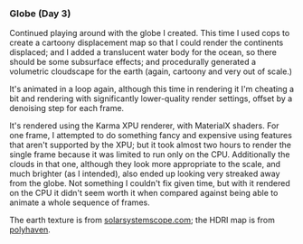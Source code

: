 ### Globe (Day 3)

Continued playing around with the globe I created. This time I used cops to create
a cartoony displacement map so that I could render the continents displaced; and I
added a translucent water body for the ocean, so there should be some subsurface
effects; and procedurally generated a volumetric cloudscape for the earth (again,
cartoony and very out of scale.)

It's animated in a loop again, although this time in rendering it I'm cheating a bit
and rendering with significantly lower-quality render settings, offset by a denoising
step for each frame.

It's rendered using the Karma XPU renderer, with MaterialX shaders. For one frame,
I attempted to do something fancy and expensive using features that aren't supported
by the XPU; but it took almost two hours to render the single frame because it was
limited to run only on the CPU. Additionally the clouds in that one, although they
look more appropriate to the scale, and much brighter (as I intended), also ended up
looking very streaked away from the globe. Not something I couldn't fix given time,
but with it rendered on the CPU it didn't seem worth it when compared against being
able to animate a whole sequence of frames.

The earth texture is from [solarsystemscope.com][solarsystemscope-com]; the HDRI map is
from [polyhaven][polyhaven-reading-room].

[solarsystemscope-com]: https://www.solarsystemscope.com/textures/
[polyhaven-reading-room]: https://polyhaven.com/a/reading_room
